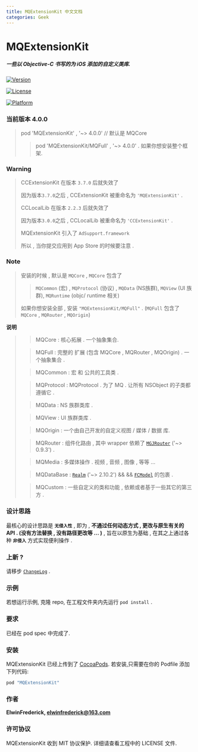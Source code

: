 ```yaml
---
title: MQExtensionKit 中文文档
categories: Geek
---
```


# MQExtensionKit

##### 一些以 Objective-C 书写的为 iOS 添加的自定义类库.

[![Version](https://img.shields.io/cocoapods/v/MQExtensionKit.svg?style=flat)](http://cocoapods.org/pods/MQExtensionKit)

[![License](https://img.shields.io/cocoapods/l/MQExtensionKit.svg?style=flat)](http://cocoapods.org/pods/MQExtensionKit)

[![Platform](https://img.shields.io/cocoapods/p/MQExtensionKit.svg?style=flat)](http://cocoapods.org/pods/MQExtensionKit)

### 当前版本 4.0.0

> pod 'MQExtensionKit' , '~> 4.0.0' // 默认是 MQCore
>
> > pod 'MQExtensionKit/MQFull' , '~> 4.0.0' . 如果你想安装整个框架.

### Warning
>
> CCExtensionKit 在版本 `3.7.0` 后就失效了
>
> 因为版本`3.7.0`之后 , CCExtensionKit 被重命名为 `'MQExtensionKit'` .
>
> CCLocalLib 在版本 `2.2.3` 后就失效了
>
> 因为版本`3.0.0`之后 , CCLocalLib 被重命名为 `'CCExtensionKit'` .
>
> MQExtensionKit 引入了 `AdSupport.framework`
>
> 所以 , 当你提交应用到 App Store 的时候要注意 .

### Note
> 安装的时候 , 默认是 `MQCore` , `MQCore` 包含了
>
> > `MQCommon` (宏) , `MQProtocol` (协议) , `MQData` (NS族群), `MQView` (UI 族群), `MQRuntime` (objc/ runtime 相关)
>
> 如果你想安装全部 , 安装 `"MQExtensionKit/MQFull"` . (`MQFull` 包含了 `MQCore` , `MQRouter` , `MQOrigin`)
>

**说明**
>
> > MQCore : 核心拓展 . 一个抽象集合.
>
> > MQFull : 完整的 扩展 (包含 MQCore , MQRouter , MQOrigin) . 一个抽象集合 .
>
> > MQCommon : 宏 和 公共的工具类 .
>
> > MQProtocol : MQProtocol . 为了 MQ . 让所有 NSObject 的子类都遵循它 .
>
> > MQData : NS 族群类库 .
>
> > MQView : UI 族群类库 .
>
> > MQOrigin : 一个由自己开发的自定义视图 / 媒体 / 数据 库.
>
> > MQRouter : 组件化路由 , 其中 wrapper 依赖了 [`MGJRouter`](https://github.com/meili/MGJRouter) ('~> 0.9.3')  .
>
> > MQMedia : 多媒体操作 . 视频 , 音频 , 图像 , 等等 ...
>
> > MQDataBase :  [`Realm`](https://github.com/realm/realm-cocoa) ('~> 2.10.2')  && && [`FCModel`](https://github.com/marcoarment/FCModel) 的包裹 .
>
> > MQCustom :  一些自定义的类和功能 , 依赖或者基于一些其它的第三方 .

### 设计思路

最核心的设计思路是 **`无侵入性`** , 即为 , **不通过任何动态方式 , 更改与原生有关的 API . (没有方法替换 , 没有路径更改等 ... )** , 旨在以原生为基础 , 在其之上通过各种 **`非侵入`** 方式实现便利操作 .

### 上新 ?

请移步 [`ChangeLog`](https://varbiter.github.io/2019/02/22/MQExtensionKit_ChangeLog_CN/) .

### 示例

若想运行示例, 克隆 repo,  在工程文件夹内先运行 `pod install` .

### 要求

已经在 pod spec 中完成了.

### 安装

MQExtensionKit 已经上传到了 [CocoaPods](http://cocoapods.org). 若安装,只需要在你的 Podfile 添加下列代码:

```ruby
pod "MQExtensionKit"
```

### 作者

**ElwinFrederick, elwinfrederick@163.com**

### 许可协议

MQExtensionKit 收到 MIT 协议保护. 详细请查看工程中的 LICENSE 文件.
